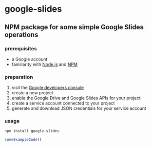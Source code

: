 # google-slides
## NPM package for some simple Google Slides operations

### prerequisites
- a Google account
- familiarity with [Node.js](https://nodejs.org/) and [NPM](https://www.npmjs.com/)

### preparation
1. visit the [Google developers console](https://console.developers.google.com/apis/dashboard)
2. create a new project
3. enable the Google Drive and Google Slides APIs for your project
3. create a service account connected to your project
4. generate and download JSON credentials for your service account

### usage
```shell
npm install google-slides
```

```javascript
someExampleCode()
```
